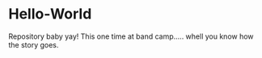 # Hello-World
Repository baby yay!
  This one time at band camp.....
  whell you know how the story goes.

